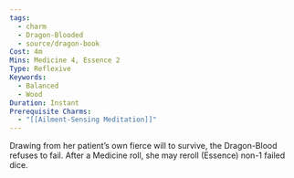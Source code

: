 ```yaml
---
tags:
  - charm
  - Dragon-Blooded
  - source/dragon-book
Cost: 4m
Mins: Medicine 4, Essence 2
Type: Reflexive
Keywords:
  - Balanced
  - Wood
Duration: Instant
Prerequisite Charms:
  - "[[Ailment-Sensing Meditation]]"
---
```

Drawing from her patient’s own fierce will to survive, the Dragon-Blood refuses to fail. After a Medicine roll, she may reroll (Essence) non-1 failed dice.